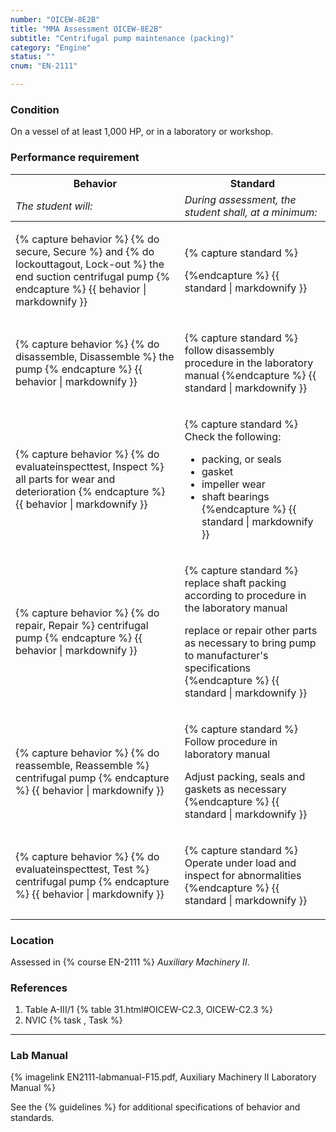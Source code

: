 ```yaml
---
number: "OICEW-8E2B"
title: "MMA Assessment OICEW-8E2B"
subtitle: "Centrifugal pump maintenance (packing)"
category: "Engine"
status: ""
cnum: "EN-2111"

---
```

### Condition

On a vessel of at least 1,000 HP, or in a laboratory or workshop.

### Performance requirement 

<table width='100%' class='Guidelines'>
 <thead>
 <tr>
     <th class='thirty'>Behavior</th>
     <th class='seventy'>Standard</th>
 </tr>
 <tr>
     <td><em>The student will:</em></td>
     <td><em>During assessment, the student shall, at a minimum:</em></td>
 </tr>
 </thead>
 <tbody>
 

<tr><td>

{% capture behavior %}
{% do secure, Secure %} and {% do lockouttagout, Lock-out %} the end suction centrifugal pump
{% endcapture %}
{{ behavior | markdownify }}

</td><td>

{% capture standard %}

{%endcapture %}
{{ standard | markdownify }}

</td></tr>



<tr><td>

{% capture behavior %}
{% do disassemble, Disassemble %} the pump
{% endcapture %}
{{ behavior | markdownify }}

</td><td>

{% capture standard %}
follow disassembly procedure in the laboratory manual
{%endcapture %}
{{ standard | markdownify }}

</td></tr>



<tr><td>

{% capture behavior %}
{% do evaluateinspecttest, Inspect %} all parts for wear and deterioration
{% endcapture %}
{{ behavior | markdownify }}

</td><td>

{% capture standard %}
Check the following:

  * packing, or seals
  * gasket
  * impeller wear
  * shaft bearings
{%endcapture %}
{{ standard | markdownify }}

</td></tr>



<tr><td>

{% capture behavior %}
{% do repair, Repair %} centrifugal pump
{% endcapture %}
{{ behavior | markdownify }}

</td><td>

{% capture standard %}
replace shaft packing according to procedure in the laboratory manual

replace or repair other parts as necessary to bring pump to manufacturer's specifications
{%endcapture %}
{{ standard | markdownify }}

</td></tr>



<tr><td>

{% capture behavior %}
{% do reassemble, Reassemble %} centrifugal pump
{% endcapture %}
{{ behavior | markdownify }}

</td><td>

{% capture standard %}
Follow procedure in laboratory manual

Adjust packing, seals and gaskets as necessary
{%endcapture %}
{{ standard | markdownify }}

</td></tr>



<tr><td>

{% capture behavior %}
{% do evaluateinspecttest, Test %} centrifugal pump
{% endcapture %}
{{ behavior | markdownify }}

</td><td>

{% capture standard %}
Operate under load and inspect for abnormalities
{%endcapture %}
{{ standard | markdownify }}

</td></tr>



 </tbody>
 </table>

### Location

Assessed in  {% course  EN-2111 %}  *Auxiliary Machinery II*.

### References

1.  Table A-III/1 {% table 31.html#OICEW-C2.3, OICEW-C2.3 %}
1.  NVIC  {% task , Task %}

***

### Lab Manual

{% imagelink EN2111-labmanual-F15.pdf, Auxiliary Machinery II Laboratory Manual %}



See the {% guidelines %} for additional specifications of behavior and standards.